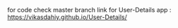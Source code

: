 for code check master branch link for User-Details app :  https://vikasdahiy.github.io/User-Details/
